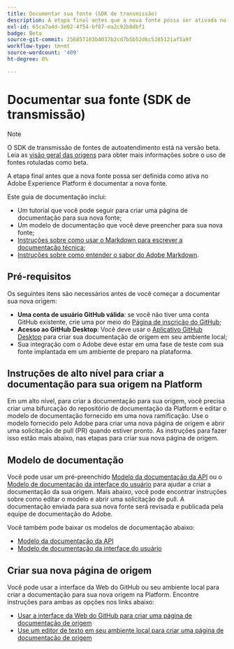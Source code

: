 ```yaml
---
title: Documentar sua fonte (SDK de transmissão)
description: A etapa final antes que a nova fonte possa ser ativada no Adobe Experience Platform é documentar a nova fonte.
exl-id: 65ca7a4d-3e02-4f54-bf07-ea2c92b8dbf1
badge: Beta
source-git-commit: 256857103b4037b2cd7b5b52d6c5385121af5a9f
workflow-type: tm+mt
source-wordcount: '409'
ht-degree: 0%

---
```


# Documentar sua fonte (SDK de transmissão)

>[!NOTE]
>
>O SDK de transmissão de fontes de autoatendimento está na versão beta. Leia as [visão geral das origens](../../home.md#terms-and-conditions) para obter mais informações sobre o uso de fontes rotuladas como beta.

A etapa final antes que a nova fonte possa ser definida como ativa no Adobe Experience Platform é documentar a nova fonte.

Este guia de documentação inclui:

* Um tutorial que você pode seguir para criar uma página de documentação para sua nova fonte;
* Um modelo de documentação que você deve preencher para sua nova fonte;
* [Instruções sobre como usar o Markdown para escrever a documentação técnica](https://experienceleague.adobe.com/docs/contributor/contributor-guide/writing-essentials/markdown.html);
* [Instruções sobre como entender o sabor do Adobe Markdown](https://experienceleague.adobe.com/docs/contributor/contributor-guide/writing-essentials/markdown.html#custom-markdown-extensions).

## Pré-requisitos

Os seguintes itens são necessários antes de você começar a documentar sua nova origem:

* **Uma conta de usuário GitHub válida**: se você não tiver uma conta GitHub existente, crie uma por meio do [Página de inscrição do GitHub](https://github.com/);
* **Acesso ao GitHub Desktop**: Você deve usar o [Aplicativo GitHub Desktop](https://desktop.github.com/) para criar sua documentação de origem em seu ambiente local;
* Sua integração com o Adobe deve estar em uma fase de teste com sua fonte implantada em um ambiente de preparo na plataforma.

## Instruções de alto nível para criar a documentação para sua origem na Platform

Em um alto nível, para criar a documentação para sua origem, você precisa criar uma bifurcação do repositório de documentação da Platform e editar o modelo de documentação fornecido em uma nova ramificação. Use o modelo fornecido pelo Adobe para criar uma nova página de origem e abrir uma solicitação de pull (PR) quando estiver pronto. As instruções para fazer isso estão mais abaixo, nas etapas para criar sua nova página de origem.

## Modelo de documentação

Você pode usar um pré-preenchido [Modelo da documentação da API](streaming-template-api.md) ou o [Modelo de documentação da interface do usuário](streaming-template-ui.md) para ajudar a criar a documentação da sua origem. Mais abaixo, você pode encontrar instruções sobre como editar o modelo e abrir uma solicitação de pull. A documentação enviada para sua nova fonte será revisada e publicada pela equipe de documentação do Adobe.

Você também pode baixar os modelos de documentação abaixo:

* [Modelo da documentação da API](../assets/streaming/streaming-template-api.zip)
* [Modelo de documentação da interface do usuário](../assets/streaming/streaming-template-ui.zip)

## Criar sua nova página de origem

Você pode usar a interface da Web do GitHub ou seu ambiente local para criar a documentação para sua nova origem na Platform. Encontre instruções para ambas as opções nos links abaixo:

* [Usar a interface da Web do GitHub para criar uma página de documentação de origem](../documentation/github.md)
* [Use um editor de texto em seu ambiente local para criar uma página de documentação de origem](../documentation/text-editor.md)
